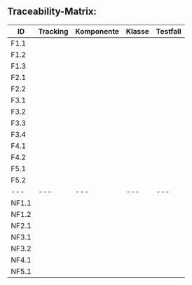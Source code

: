 ## Traceability-Matrix:

| ID | Tracking | Komponente | Klasse | Testfall |
| --- | --- | --- | --- | --- |
| F1.1 |  |  |  |  |
| F1.2 |  |  |  |  |
| F1.3 |  |  |  |  |
| F2.1 |  |  |  |  |
| F2.2 |  |  |  |  |
| F3.1 |  |  |  |  |
| F3.2 |  |  |  |  |
| F3.3 |  |  |  |  |
| F3.4 |  |  |  |  |
| F4.1 |  |  |  |  |
| F4.2 |  |  |  |  |
| F5.1 |  |  |  |  |
| F5.2 |  |  |  |  |
| --- | --- | --- | --- | --- |
| NF1.1 |  |  |  |  |
| NF1.2 |  |  |  |  |
| NF2.1 |  |  |  |  |
| NF3.1 |  |  |  |  |
| NF3.2 |  |  |  |  |
| NF4.1 |  |  |  |  |
| NF5.1 |  |  |  |  |
